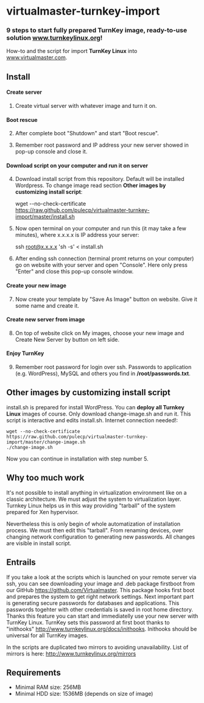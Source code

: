 # virtualmaster-turnkey-import

### 9 steps to start fully prepared TurnKey image, ready-to-use solution www.turnkeylinux.org!

How-to and the script for import **TurnKey Linux** into www.virtualmaster.com. 

## Install

#### Create server
1) Create virtual server with whatever image and turn it on.
#### Boot rescue
2) After complete boot "Shutdown" and start "Boot rescue".

3) Remember root password and IP address your new server showed in pop-up console and close it.
#### Download script on your computer and run it on server
4) Download install script from this repository. Default will be installed Wordpress. To change image read section **Other images by customizing install script**:

    wget --no-check-certificate https://raw.github.com/pulecp/virtualmaster-turnkey-import/master/install.sh

5) Now open terminal on your computer and run this (it may take a few minutes), where x.x.x.x is IP address your server:
	
    ssh root@x.x.x.x 'sh -s' < install.sh

6) After ending ssh connection (terminal promt returns on your computer) go on website with your server and open "Console". Here only press "Enter" and close this pop-up console window.
#### Create your new image
7) Now create your template by "Save As Image" button on website. Give it some name and create it.
#### Create new server from image
8) On top of website click on My images, choose your new image and Create New Server by button on left side.
#### Enjoy TurnKey
9) Remember root password for login over ssh. Passwords to application (e.g. WordPress), MySQL and others you find in **/root/passwords.txt**.

## Other images by customizing install script
install.sh is prepared for install WordPress. You can **deploy all Turnkey Linux** images of course.
Only download change-image.sh and run it. This script is interactive and edits install.sh. Internet connection needed!:

	wget --no-check-certificate https://raw.github.com/pulecp/virtualmaster-turnkey-import/master/change-image.sh
	./change-image.sh

Now you can continue in installation with step number 5.

## Why too much work
It's not possible to install anything in virtualization environment like on a classic architecture. We must adjust
the system to virtualization layer. Turnkey Linux helps us in this way providing "tarball" of the system prepared for
Xen hypervisor.

Nevertheless this is only begin of whole automatization of installation process. We must then edit this "tarball". From
renaming devices, over changing network configuration to generating new passwords. All changes are visible in install script.

## Entrails

If you take a look at the scripts which is launched on your remote server via ssh, you can see downloading your image and
.deb package firstboot from our GitHub https://github.com/Virtualmaster. This package hooks first boot and prepares the system to get right network settings.
Next important part is generating secure passwords for databases and applications. This passwords togehter with other
credentials is saved in root home directory. Thanks this feature you can start and immediatelly use your new server with
TurnKey Linux. TurnKey sets this password at first boot thanks to "inithooks"
http://www.turnkeylinux.org/docs/inithooks. Inithooks should be universal for all TurnKey images.

In the scripts are duplicated two mirrors to avoiding unavailability. List of mirrors is here: http://www.turnkeylinux.org/mirrors

## Requirements
* Minimal RAM size: 256MB
* Minimal HDD size: 1536MB (depends on size of image)

